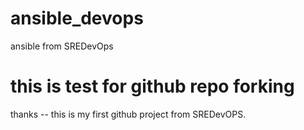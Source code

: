 # ansible_devops
ansible from SREDevOps
# this is test for github repo forking #
thanks -- this is my first github project from SREDevOPS.
